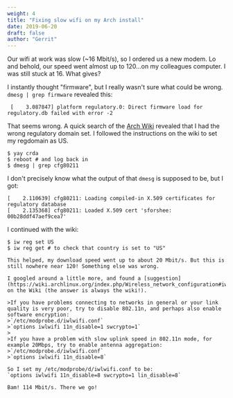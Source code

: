 ```yaml
---
weight: 4
title: "Fixing slow wifi on my Arch install"
date: 2019-06-20
draft: false
author: "Gerrit"
---
```



Our wifi at work was slow (~16 Mbit/s), so I ordered us a new modem. Lo and behold, our speed went almost up to 120...on my colleagues computer. I was still stuck at 16. What gives?

I instantly thought "firmware", but I really wasn't sure what could be wrong. `dmesg | grep firmware` revealed this:

` [    3.087847] platform regulatory.0: Direct firmware load for regulatory.db failed with error -2`

That seems wrong. A quick search of the [Arch Wiki](https://wiki.archlinux.org/index.php/Wireless_network_configuration#Respecting_the_regulatory_domain) revealed that I had the wrong regulatory domain set. I followed the instructions on the wiki to set my regdomain as US.

~~~~
$ yay crda
$ reboot # and log back in
$ dmesg | grep cfg80211
~~~~

I don't precisely know what the output of that `dmesg` is supposed to be, but I got:
~~~~
[    2.110639] cfg80211: Loading compiled-in X.509 certificates for regulatory database
[    2.135368] cfg80211: Loaded X.509 cert 'sforshee: 00b28ddf47aef9cea7'
~~~~

I continued with the wiki:
~~~~
$ iw reg set US
$ iw reg get # to check that country is set to "US"

This helped, my download speed went up to about 20 Mbit/s. But this is still nowhere near 120! Something else was wrong.

I googled around a little more, and found a [suggestion](https://wiki.archlinux.org/index.php/Wireless_network_configuration#iwlwifi) on the Wiki (the answer is always the wiki!).

>If you have problems connecting to networks in general or your link quality is very poor, try to disable 802.11n, and perhaps also enable software encryption:
>`/etc/modprobe.d/iwlwifi.conf`
>`options iwlwifi 11n_disable=1 swcrypto=1`
>
>If you have a problem with slow uplink speed in 802.11n mode, for example 20Mbps, try to enable antenna aggregation:
>`/etc/modprobe.d/iwlwifi.conf`
>`options iwlwifi 11n_disable=8`

So I set my /etc/modprobe/d/iwlwifi.conf to be:
`options iwlwifi 11n_disable=8 swcrypto=1 lin_disable=8`

Bam! 114 Mbit/s. There we go!


